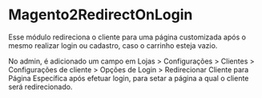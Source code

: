 # Magento2RedirectOnLogin
Esse módulo redireciona o cliente para uma página customizada após o mesmo realizar login ou cadastro, caso o carrinho esteja vazio.

No admin, é adicionado um campo em Lojas > Configurações > Clientes > Configurações de cliente > Opções de Login > Redirecionar Cliente para Página Específica após efetuar login, para setar a página a qual o cliente será redirecionado.
